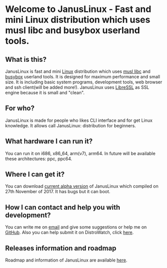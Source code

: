 # Welcome to JanusLinux - Fast and mini Linux distribution which uses musl libc and busybox userland tools.

## What is this?

JanusLinux is fast and mini [Linux](https://www.kernel.org/) distribution which uses [musl libc](http://www.musl-libc.org/) and [busybox](https://www.busybox.net/) userland tools. It is designed for maximum performance and small size. It is including basic system programs, development tools, web browser and ssh client(will be added more!). JanusLinux uses [LibreSSL](https://www.libressl.org/) as SSL engine because it is small and "clean".

## For who?

JanusLinux is made for people who likes CLI interface and for get Linux knowledge. It allows call JanusLinux: distribution for beginners.

## What hardware I can run it?

You can run it on i686, x86_64, arm(v7), arm64. In future will be available these architectures: ppc, ppc64.

## Where I can get it?

You can download [current alpha version](https://github.com/protonesso/janus/releases/download/2017-11-27/JanusLinux-0.1-2017-11-27.iso) of JanusLinux which compiled on 27th November of 2017. It has bugs but it can boot.

## How I can contact and help you with development?

You can write me on [email](mailto:nagakamira@gmail.com) and give some suggestions or help me on [GitHub](https://github.com/JanusLinux/janus). Also you can help submit it on DistroWatch, click [here](http://distrowatch.org/dwres.php?waitingdistro=444&resource=links#new).

## Releases information and roadmap

Roadmap and information of JanusLinux are available [here](https://januslinux.github.io/releases/).
